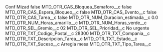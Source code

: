 <?xml version="1.0" encoding="UTF-8"?>
<CustomMetadata xmlns="http://soap.sforce.com/2006/04/metadata" xmlns:xsi="http://www.w3.org/2001/XMLSchema-instance" xmlns:xsd="http://www.w3.org/2001/XMLSchema">
    <label>Conf Mizad</label>
    <protected>false</protected>
    <values>
        <field>MTD_OTR_CAS_Bloquea_Semaforo__c</field>
        <value xsi:type="xsd:boolean">false</value>
    </values>
    <values>
        <field>MTD_OTR_CAS_Espera_Bloqueo__c</field>
        <value xsi:type="xsd:boolean">false</value>
    </values>
    <values>
        <field>MTD_OTR_CAS_Evento__c</field>
        <value xsi:type="xsd:boolean">false</value>
    </values>
    <values>
        <field>MTD_OTR_CAS_Tarea__c</field>
        <value xsi:type="xsd:boolean">false</value>
    </values>
    <values>
        <field>MTD_OTR_NUM_Duracion_estimada__c</field>
        <value xsi:type="xsd:double">0.0</value>
    </values>
    <values>
        <field>MTD_OTR_NUM_Horas_amarillo__c</field>
        <value xsi:nil="true"/>
    </values>
    <values>
        <field>MTD_OTR_NUM_Horas_verde__c</field>
        <value xsi:nil="true"/>
    </values>
    <values>
        <field>MTD_OTR_SEL_Gremio__c</field>
        <value xsi:type="xsd:string">02</value>
    </values>
    <values>
        <field>MTD_OTR_SEL_Prioridad__c</field>
        <value xsi:type="xsd:string">No urgente</value>
    </values>
    <values>
        <field>MTD_OTR_TXT_Codigo_Postal__c</field>
        <value xsi:type="xsd:string">28300</value>
    </values>
    <values>
        <field>MTD_OTR_TXT_Compania__c</field>
        <value xsi:nil="true"/>
    </values>
    <values>
        <field>MTD_OTR_TXT_Descripcion_Tarea__c</field>
        <value xsi:nil="true"/>
    </values>
    <values>
        <field>MTD_OTR_TXT_Estado__c</field>
        <value xsi:nil="true"/>
    </values>
    <values>
        <field>MTD_OTR_TXT_Suceso__c</field>
        <value xsi:type="xsd:string">Arregla mesa</value>
    </values>
    <values>
        <field>MTD_OTR_TXT_Tipo_Tarea__c</field>
        <value xsi:nil="true"/>
    </values>
</CustomMetadata>

